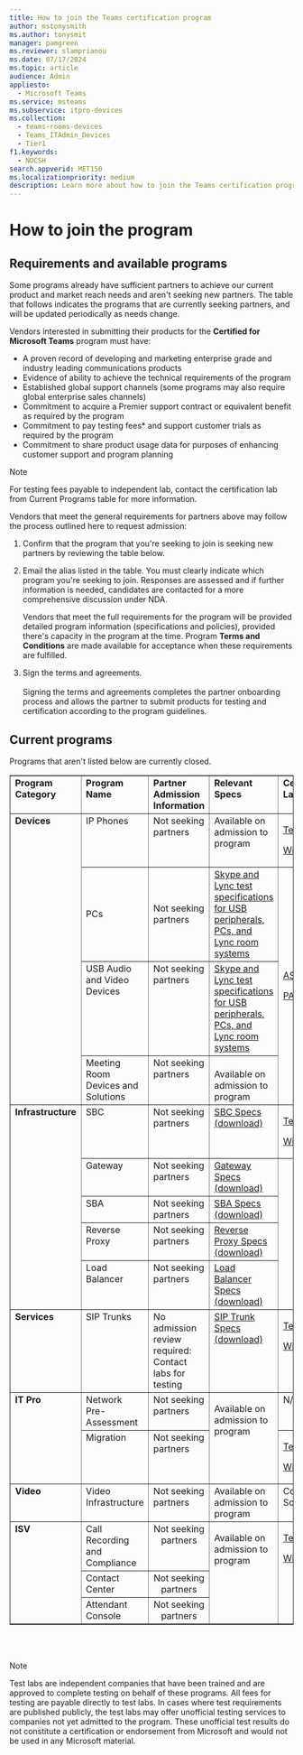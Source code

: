 ```yaml
---
title: How to join the Teams certification program
author: mstonysmith
ms.author: tonysmit
manager: pamgreen
ms.reviewer: slamprianou
ms.date: 07/17/2024
ms.topic: article
audience: Admin
appliesto: 
  - Microsoft Teams
ms.service: msteams
ms.subservice: itpro-devices
ms.collection: 
  - teams-rooms-devices
  - Teams_ITAdmin_Devices
  - Tier1
f1.keywords: 
  - NOCSH
search.appverid: MET150
ms.localizationpriority: medium
description: Learn more about how to join the Teams certification program.
---
```

# How to join the program

## Requirements and available programs

Some programs already have sufficient partners to achieve our current product and market reach needs and aren't seeking new partners. The table that follows indicates the programs that are currently seeking partners, and will be updated periodically as needs change.

Vendors interested in submitting their products for the **Certified for Microsoft Teams** program must have:

- A proven record of developing and marketing enterprise grade and industry leading communications products
- Evidence of ability to achieve the technical requirements of the program
- Established global support channels (some programs may also require global enterprise sales channels)
- Commitment to acquire a Premier support contract or equivalent benefit as required by the program
- Commitment to pay testing fees* and support customer trials as required by the program
- Commitment to share product usage data for purposes of enhancing customer support and program planning

> [!NOTE]
> For testing fees payable to independent lab, contact the certification lab from Current Programs table for more information.

Vendors that meet the general requirements for partners above may follow the process outlined here to request admission:

1. Confirm that the program that you're seeking to join is seeking new partners by reviewing the table below.

2. Email the alias listed in the table. You must clearly indicate which program you're seeking to join. Responses are assessed and if further information is needed, candidates are contacted for a more comprehensive discussion under NDA.

   Vendors that meet the full requirements for the program will be provided detailed program information (specifications and policies), provided there's capacity in the program at the time. Program **Terms and Conditions** are made available for acceptance when these requirements are fulfilled.

3. Sign the terms and agreements.</br></br>
   Signing the terms and agreements completes the partner onboarding process and allows the partner to submit products for testing and certification according to the program guidelines.

## Current programs

Programs that aren't listed below are currently closed.

<table border="1" cellpadding="1" cellspacing="" class="grid">
        <colgroup>
            <col width="115" />
            <col width="200" />
            <col width="150" />
            <col width="100" />
            <col width="95" />
        </colgroup>
        <tr align="left" valign="top">
            <td><strong>Program Category</strong></td>
            <td><strong>Program Name </strong></td>
            <td align="left" valign="top"><strong>Partner Admission<br />Information</strong></td>
            <td align="left" valign="top"><strong>Relevant Specs</strong></td>
            <td align="left" valign="top"><strong>Certification Labs*</strong></td>
        </tr>
        <tr align="left" valign="top">
            <td rowspan="4"><strong>Devices</strong></td>
            <td>IP Phones</td>
            <td>Not seeking partners</td>
            <td>Available on admission to program</td>
            <td>
                <p><a href="http://www.tekvizion.com/premier-tenants/microsoft">Tekvizion</a></p>
                <p><a href="https://www.wipro.com/engineering/tarang-product-compliance-and-certification-labs">Wipro</a></p>
            </td>
        </tr>
        <tr align="left" valign="middle">
            <td>PCs</td>
            <td>Not seeking partners</td>
            <td><a href="/SkypeForBusiness/certification/test-spec.md" data-raw-source="[Skype and Lync test specifications for USB peripherals, PCs, and Lync room systems](test-spec.md)">Skype and Lync test specifications for USB peripherals, PCs, and Lync room systems</a> </td>
            <td rowspan="3">
                <p><a href="http://www.asttechlabs.com/">AST</a></p>
                <p><a href="http://www.pal-acoustics.com/">PAL</a></p>
            </td>
        </tr>
        <tr align="left" valign="top">
            <td>USB Audio and Video Devices</td>
            <td>Not seeking partners</td>
            <td><a href="/SkypeForBusiness/certification/test-spec.md" data-raw-source="[Skype and Lync test specifications for USB peripherals, PCs, and Lync room systems](test-spec.md)">Skype and Lync test specifications for USB peripherals, PCs, and Lync room systems</a></a></td>
        </tr>
        <tr align="left" valign="top">
            <td>Meeting Room Devices and Solutions</td>
            <td>Not seeking partners</td>
            <td><br />Available on admission to program</td>
        </tr>
        <tr align="left" valign="top">
            <td rowspan="5"><strong>Infrastructure</strong></td>
            <td>SBC</td>
            <td>Not seeking partners</td>
            <td><a href="https://download.microsoft.com/download/8/7/5/8752C5DB-C318-4066-AE09-362D7D51D5FE/TDS_SfB_Server_2015_Infrastructure_Interoperability_Program_DOCUMENTS_ALL.zip">SBC Specs (download)</a></td>
            <td>
                <p><a href="http://www.tekvizion.com/premier-tenants/microsoft">Tekvizion</a></p>
                <p><a href="https://www.wipro.com/engineering/tarang-product-compliance-and-certification-labs">Wipro</a></p>
            </td>
        </tr>
        <tr align="left" valign="top">
            <td>Gateway</td>
            <td>Not seeking partners</td>
            <td><a href="https://download.microsoft.com/download/8/7/5/8752C5DB-C318-4066-AE09-362D7D51D5FE/TDS_SfB_Server_2015_Infrastructure_Interoperability_Program_DOCUMENTS_ALL.zip">Gateway Specs (download)</a></td>
        </tr>
        <tr align="left" valign="top">
            <td>SBA</td>
            <td>Not seeking partners</td>
            <td><a href="https://download.microsoft.com/download/8/7/5/8752C5DB-C318-4066-AE09-362D7D51D5FE/TDS_SfB_Server_2015_Infrastructure_Interoperability_Program_DOCUMENTS_ALL.zip">SBA Specs (download)</a></td>
        </tr>
        <tr align="left" valign="top">
            <td>Reverse Proxy</td>
            <td>Not seeking partners</td>
            <td><a href="https://download.microsoft.com/download/8/7/5/8752C5DB-C318-4066-AE09-362D7D51D5FE/TDS_SfB_Server_2015_Infrastructure_Interoperability_Program_DOCUMENTS_ALL.zip">Reverse Proxy Specs (download)</a></td>
        </tr>
        <tr align="left" valign="top">
            <td>Load Balancer</td>
            <td>Not seeking partners</td>
            <td><a href="https://download.microsoft.com/download/8/7/5/8752C5DB-C318-4066-AE09-362D7D51D5FE/TDS_SfB_Server_2015_Infrastructure_Interoperability_Program_DOCUMENTS_ALL.zip">Load Balancer Specs (download)</a></td>
        </tr>
        <tr align="left" valign="top">
            <td><strong>Services</strong></td>
            <td>SIP Trunks</td>
            <td>No admission review required:<br />Contact labs for testing</td>
            <td><a href="https://download.microsoft.com/download/8/7/5/8752C5DB-C318-4066-AE09-362D7D51D5FE/TDS_SfB_Server_2015_Infrastructure_Interoperability_Program_DOCUMENTS_ALL.zip">SIP Trunk Specs (download)</a></td>
            <td>
                <p><a href="http://www.tekvizion.com/premier-tenants/microsoft">Tekvizion</a></p>
               <p><a href="https://www.wipro.com/engineering/tarang-product-compliance-and-certification-labs">Wipro</a></p>
            </td>
        </tr>
        <tr align="left" valign="top">
            <td rowspan="2"><strong>IT Pro</strong></td>
            <td>Network Pre-Assessment</td>
            <td>Not seeking partners</td>
            <td rowspan="2">
                <p>Available on admission to program</p>
            </td>
            <td>N/A</td>
        </tr>
        <tr align="left" valign="top">
            <td>Migration</td>
            <td>Not seeking partners</td>
            <td>
                <p><a href="http://www.tekvizion.com/premier-tenants/microsoft">Tekvizion</a></p>
                <p><a href="https://www.wipro.com/engineering/tarang-product-compliance-and-certification-labs">Wipro</a></p>
            </td>
        </tr>
        <tr align="left" valign="top">
            <td><strong>Video</strong></td>
            <td>Video Infrastructure</td>
            <td>Not seeking partners</td>
            <td>Available on admission to program</td>
            <td>Coming<br />Soon</td>
        </tr>
        <tr align="left" valign="top">
            <td rowspan="3"><strong>ISV</strong></td>
            <td>Call Recording and Compliance</td>
            <td align="center" valign="top">Not seeking partners</td>
            <td rowspan="3">
                <p>Available on admission to program</p>
            </td>
            <td rowspan="3">
               <p><a href="http://www.tekvizion.com/premier-tenants/microsoft">Tekvizion</a></p>
               <p><a href="https://www.wipro.com/engineering/tarang-product-compliance-and-certification-labs">Wipro</a></p>
            </td>
        </tr>
        <tr align="left" valign="top">
            <td>Contact Center</td>
            <td align="center" valign="top">Not seeking partners</td>
        </tr>
        <tr align="left" valign="top">
            <td>Attendant Console</td>
            <td align="center" valign="top">Not seeking partners</td>
        </tr>
    </table> </br> </br>

> [!NOTE]
> Test labs are independent companies that have been trained and are approved to complete testing on behalf of these programs. All fees for testing are payable directly to test labs. In cases where test requirements are published publicly, the test labs may offer unofficial testing services to companies not yet admitted to the program. These unofficial test results do not constitute a certification or endorsement from Microsoft and would not be used in any Microsoft material.